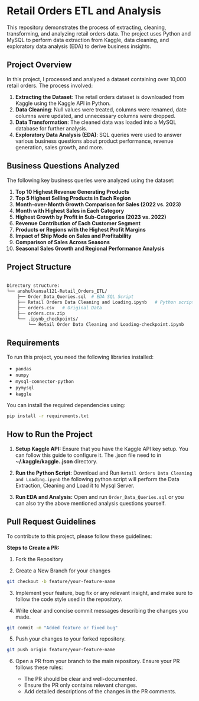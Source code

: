 # Retail Orders ETL and Analysis

This repository demonstrates the process of extracting, cleaning, transforming, and analyzing retail orders data. The project uses Python and MySQL to perform data extraction from Kaggle, data cleaning, and exploratory data analysis (EDA) to derive business insights.

## Project Overview

In this project, I processed and analyzed a dataset containing over 10,000 retail orders. The process involved:
1. **Extracting the Dataset**: The retail orders dataset is downloaded from Kaggle using the Kaggle API in Python.
2. **Data Cleaning**: Null values were treated, columns were renamed, date columns were updated, and unnecessary columns were dropped.
3. **Data Transformation**: The cleaned data was loaded into a MySQL database for further analysis.
4. **Exploratory Data Analysis (EDA)**: SQL queries were used to answer various business questions about product performance, revenue generation, sales growth, and more.

## Business Questions Analyzed

The following key business queries were analyzed using the dataset:

1. **Top 10 Highest Revenue Generating Products**
2. **Top 5 Highest Selling Products in Each Region**
3. **Month-over-Month Growth Comparison for Sales (2022 vs. 2023)**
4. **Month with Highest Sales in Each Category**
5. **Highest Growth by Profit in Sub-Categories (2023 vs. 2022)**
6. **Revenue Contribution of Each Customer Segment**
7. **Products or Regions with the Highest Profit Margins**
8. **Impact of Ship Mode on Sales and Profitability**
9. **Comparison of Sales Across Seasons**
10. **Seasonal Sales Growth and Regional Performance Analysis**

## Project Structure
``` bash

Directory structure:
└── anshulkansal121-Retail_Orders_ETL/
    ├── Order_Data_Queries.sql  # EDA SQL Script
    ├── Retail Orders Data Cleaning and Loading.ipynb   # Python scripts for data extraction, cleaning, and loading
    ├── orders.csv   # Original Data 
    ├── orders.csv.zip
    └── .ipynb_checkpoints/
        └── Retail Order Data Cleaning and Loading-checkpoint.ipynb

```

## Requirements

To run this project, you need the following libraries installed:

- `pandas`
- `numpy`
- `mysql-connector-python`
- `pymysql`
- `kaggle`

You can install the required dependencies using:

```bash
pip install -r requirements.txt
```

## How to Run the Project

1. **Setup Kaggle API:** Ensure that you have the Kaggle API key setup. You can follow this guide to configure it. The .json file need to in **~/.kaggle/kaggle..json** directory.

2. **Run the Python Script**: Download and Run `Retail Orders Data Cleaning and Loading.ipynb` the following python script will perform the Data Extraction, Cleaning and Load it to Mysql Server.

3. **Run EDA and Analysis:** Open and run `Order_Data_Queries.sql` or you can also try the above mentioned analysis questions yourself.


## Pull Request Guidelines

To contribute to this project, please follow these guidelines:

**Steps to Create a PR:**
1. Fork the Repository

2. Create a New Branch for your changes

``` bash
git checkout -b feature/your-feature-name
```
3. Implement your feature, bug fix or any relevant insight, and make sure to follow the code style used in the repository.

4.  Write clear and concise commit messages describing the changes you made.

``` bash
git commit -m "Added feature or fixed bug"
```
5. Push your changes to your forked repository.

``` bash
git push origin feature/your-feature-name
```
6. Open a PR from your branch to the main repository. Ensure your PR follows these rules:

   - The PR should be clear and well-documented.
   - Ensure the PR only contains relevant changes.
   - Add detailed descriptions of the changes in the PR comments.
